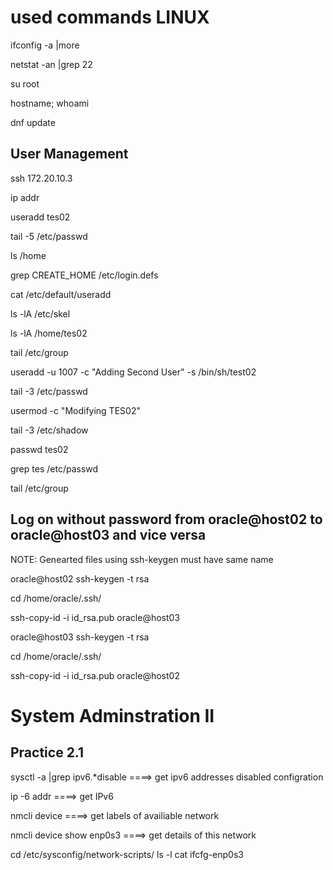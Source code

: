 # used commands LINUX

ifconfig -a |more

netstat -an |grep 22

su root

hostname; whoami

dnf update


## User Management

ssh 172.20.10.3

ip addr

useradd tes02

tail -5 /etc/passwd

ls /home

grep CREATE_HOME /etc/login.defs

cat /etc/default/useradd

ls -lA /etc/skel

ls -lA /home/tes02

tail /etc/group

useradd -u 1007 -c "Adding Second User" -s /bin/sh/test02

tail -3 /etc/passwd

usermod -c "Modifying TES02" 

tail -3 /etc/shadow

passwd tes02

grep tes /etc/passwd

tail /etc/group


## Log on without password from oracle@host02 to oracle@host03 and vice versa
 
NOTE: Genearted files using ssh-keygen must have same name

oracle@host02
ssh-keygen -t rsa

cd /home/oracle/.ssh/

ssh-copy-id -i id_rsa.pub oracle@host03

oracle@host03
ssh-keygen -t rsa

cd /home/oracle/.ssh/

ssh-copy-id -i id_rsa.pub oracle@host02



# System Adminstration II

## Practice 2.1

sysctl -a |grep ipv6.*disable    ====> get ipv6 addresses disabled configration

ip -6 addr  ====> get IPv6

nmcli device ====> get labels of availiable network

nmcli device show enp0s3 ====> get details of this network

cd /etc/sysconfig/network-scripts/
ls -l
cat ifcfg-enp0s3





